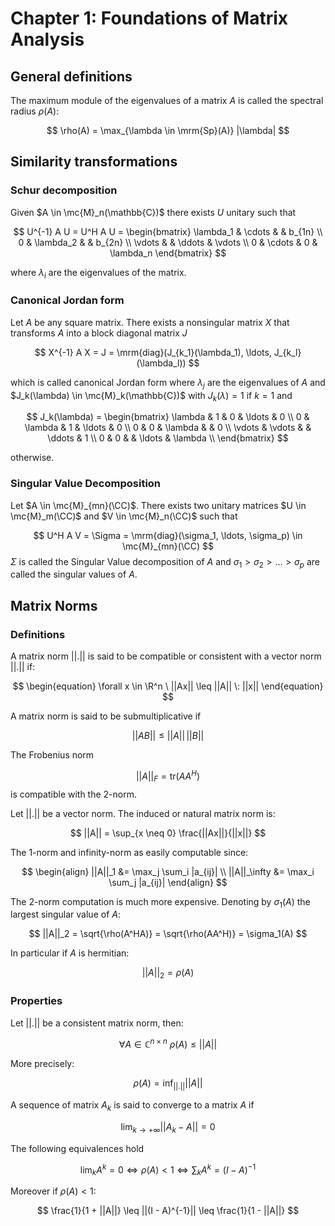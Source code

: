 # Chapter 1: Foundations of Matrix Analysis

## General definitions

The maximum module of the eigenvalues of a matrix $A$ is called the spectral radius $\rho(A)$:

$$
\rho(A) = \max_{\lambda \in \mrm{Sp}(A)} |\lambda|
$$

## Similarity transformations

### Schur decomposition

Given $A \in \mc{M}_n(\mathbb{C})$ there exists $U$ unitary such that

$$
U^{-1} A U = U^H A U =
\begin{bmatrix}
\lambda_1 & \cdots & & b_{1n} \\
0 & \lambda_2 & & b_{2n} \\
\vdots & & \ddots & \vdots \\
0 & \cdots & 0 & \lambda_n
\end{bmatrix}
$$

where $\lambda_i$ are the eigenvalues of the matrix.

### Canonical Jordan form

Let $A$ be any square matrix. There exists a nonsingular matrix $X$ that transforms $A$ into a block diagonal matrix $J$

$$
X^{-1} A X = J = \mrm{diag}(J_{k_1}(\lambda_1), \ldots, J_{k_l}(\lambda_l))
$$

which is called canonical Jordan form where $\lambda_j$ are the eigenvalues of $A$ and $J_k(\lambda) \in \mc{M}_k(\mathbb{C})$ with $J_k(\lambda) = 1$ if $k = 1$ and 

$$
J_k(\lambda) = 
\begin{bmatrix}
\lambda & 1 & 0 & \ldots & 0 \\
0 & \lambda & 1 & \ldots & 0 \\
0 & 0 & \lambda &  & 0 \\
\vdots & \vdots & & \ddots & 1 \\
0 & 0 &  & \ldots & \lambda \\
\end{bmatrix}
$$

otherwise.

### Singular Value Decomposition

Let $A \in \mc{M}_{mn}(\CC)$. There exists two unitary matrices $U \in \mc{M}_m(\CC)$ and $V \in \mc{M}_n(\CC)$ such that

$$
U^H A V = \Sigma = \mrm{diag}(\sigma_1, \ldots, \sigma_p) \in \mc{M}_{mn}(\CC)
$$
$\Sigma$ is called the Singular Value decomposition of $A$ and $\sigma_1 > \sigma_2 > \ldots > \sigma_p$ are called the singular values of $A$.

## Matrix Norms

### Definitions

A matrix norm $||.||$ is said to be compatible or consistent with a vector norm $||.||$ if:

$$
\begin{equation}
\forall x \in \R^n \ ||Ax|| \leq ||A|| \: ||x||
\end{equation}
$$

A matrix norm is said to be submultiplicative if

$$
||AB|| \leq ||A|| \, ||B||
$$

The Frobenius norm

$$
||A||_F = \mathrm{tr}(AA^H)
$$
is compatible with the 2-norm.

Let $||.||$ be a vector norm. The induced or natural matrix norm is:

$$
||A|| = \sup_{x \neq 0} \frac{||Ax||}{||x||}
$$

The 1-norm and infinity-norm as easily computable since:

$$
\begin{align}
||A||_1 &= \max_j \sum_i |a_{ij}| \\
||A||_\infty &= \max_i \sum_j |a_{ij}|
\end{align}
$$

The 2-norm computation is much more expensive. Denoting by $\sigma_1(A)$ the largest singular value of $A$:

$$
||A||_2 = \sqrt{\rho(A^HA)} = \sqrt{\rho(AA^H)} = \sigma_1(A)
$$

In particular if $A$ is hermitian:

$$
||A||_2 = \rho(A)
$$

### Properties

Let $||.||$ be a consistent matrix norm, then:

$$
\forall A \in \mathbb{C}^{n \times n} \ \rho(A) \leq ||A||
$$

More precisely:

$$
\rho(A) = \inf_{||.||} ||A||
$$

A sequence of matrix $A_k$ is said to converge to a matrix $A$ if

$$
\lim_{k\to +\infty} ||A_k - A|| = 0
$$

The following equivalences hold

$$
\lim_k A^k = 0 \iff \rho(A) < 1 \iff \sum_k A^k = (I - A)^{-1}
$$

Moreover if $\rho(A) < 1$:

$$
\frac{1}{1 + ||A||} \leq ||(I - A)^{-1}|| \leq \frac{1}{1 - ||A||}
$$